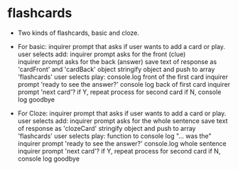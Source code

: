 # flashcards

- Two kinds of flashcards, basic and cloze.
- For basic:
	inquirer prompt that asks if user wants to add a card or play.		
			user selects add:
				inquirer prompt asks for the front (clue)					
				inquirer prompt asks for the back (answer)
					save text of response as 'cardFront' and 'cardBack' object
					stringify object and push to array 'flashcards'
			user selects play:
				console.log front of the first card
				inquirer prompt 'ready to see the answer?'
					console log back of first card
				inquirer prompt 'next card'?
					if Y, repeat process for second card
					if N, console log goodbye

- For Cloze:
	inquirer prompt that asks if user wants to add a card or play.	
		user selects add:
			inquirer prompt asks for the whole sentence
					save text of response as 'clozeCard'
					stringify object and push to array 'flashcards'
		user selects play:
			function to console log "... was the"
			inquirer prompt 'ready to see the answer?'
				console.log whole sentence
				inquirer prompt 'next card'?
					if Y, repeat process for second card
					if N, console log goodbye